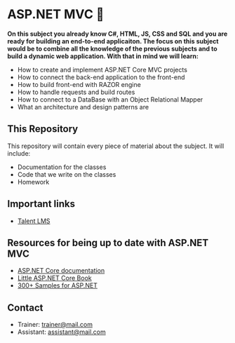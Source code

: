 # ASP.NET MVC 📕

**On this subject you already know C#, HTML, JS, CSS and SQL and you are ready for building an end-to-end applicaiton. The focus on this subject would be to combine all the knowledge of the previous subjects and to build a dynamic web application.  With that in mind we will learn:**

* How to create and implement ASP.NET Core MVC projects
* How to connect the back-end application to the front-end
* How to build front-end with RAZOR engine
* How to handle requests and build routes
* How to connect to a DataBase with an Object Relational Mapper
* What an architecture and design patterns are

## This Repository

This repository will contain every piece of material about the subject. It will include:

* Documentation for the classes
* Code that we write on the classes
* Homework

## Important links

* [Talent LMS](https://academyforprogramming-seavusedu.talentlms.com/index)

## Resources for being up to date with ASP.NET MVC

* [ASP.NET Core documentation](https://docs.microsoft.com/en-us/aspnet/core/introduction-to-aspnet-core?view=aspnetcore-6.0)
* [Little ASP.NET Core Book](https://nbarbettini.gitbooks.io/little-asp-net-core-book/content/)
* [300+ Samples for ASP.NET](https://github.com/dodyg/practical-aspnetcore/tree/net6.0)

## Contact

* Trainer: trainer@mail.com
* Assistant: assistant@mail.com
